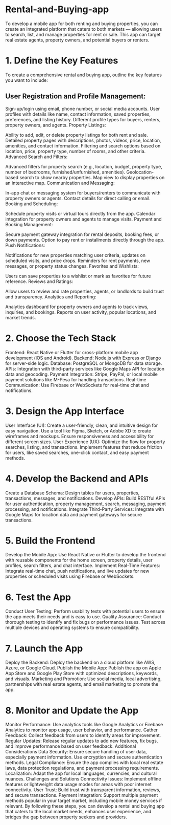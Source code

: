 # Rental-and-Buying-app
To develop a mobile app for both renting and buying properties, you can create an integrated platform that caters to both markets — allowing users to search, list, and manage properties for rent or sale. This app can target real estate agents, property owners, and potential buyers or renters.

# 1. Define the Key Features
To create a comprehensive rental and buying app, outline the key features you want to include:

## User Registration and Profile Management:

Sign-up/login using email, phone number, or social media accounts.
User profiles with details like name, contact information, saved properties, preferences, and listing history.
Different profile types for buyers, renters, property owners, and agents.
Property Listings:

Ability to add, edit, or delete property listings for both rent and sale.
Detailed property pages with descriptions, photos, videos, price, location, amenities, and contact information.
Filtering and search options based on location, price, property type, number of rooms, and other criteria.
Advanced Search and Filters:

Advanced filters for property search (e.g., location, budget, property type, number of bedrooms, furnished/unfurnished, amenities).
Geolocation-based search to show nearby properties.
Map view to display properties on an interactive map.
Communication and Messaging:

In-app chat or messaging system for buyers/renters to communicate with property owners or agents.
Contact details for direct calling or email.
Booking and Scheduling:

Schedule property visits or virtual tours directly from the app.
Calendar integration for property owners and agents to manage visits.
Payment and Booking Management:

Secure payment gateway integration for rental deposits, booking fees, or down payments.
Option to pay rent or installments directly through the app.
Push Notifications:

Notifications for new properties matching user criteria, updates on scheduled visits, and price drops.
Reminders for rent payments, new messages, or property status changes.
Favorites and Wishlists:

Users can save properties to a wishlist or mark as favorites for future reference.
Reviews and Ratings:

Allow users to review and rate properties, agents, or landlords to build trust and transparency.
Analytics and Reporting:

Analytics dashboard for property owners and agents to track views, inquiries, and bookings.
Reports on user activity, popular locations, and market trends.
# 2. Choose the Tech Stack
Frontend:
React Native or Flutter for cross-platform mobile app development (iOS and Android).
Backend:
Node.js with Express or Django for server-side logic.
Database:
PostgreSQL or MongoDB for data storage.
APIs:
Integration with third-party services like Google Maps API for location data and geocoding.
Payment Integration:
Stripe, PayPal, or local mobile payment solutions like M-Pesa for handling transactions.
Real-time Communication:
Use Firebase or WebSockets for real-time chat and notifications.
# 3. Design the App Interface
User Interface (UI):
Create a user-friendly, clean, and intuitive design for easy navigation.
Use a tool like Figma, Sketch, or Adobe XD to create wireframes and mockups.
Ensure responsiveness and accessibility for different screen sizes.
User Experience (UX):
Optimize the flow for property searches, listing, and transactions.
Implement features that reduce friction for users, like saved searches, one-click contact, and easy payment methods.
# 4. Develop the Backend and APIs
Create a Database Schema:
Design tables for users, properties, transactions, messages, and notifications.
Develop APIs:
Build RESTful APIs for user authentication, property management, search, messaging, payment processing, and notifications.
Integrate Third-Party Services:
Integrate with Google Maps for location data and payment gateways for secure transactions.
# 5. Build the Frontend
Develop the Mobile App:
Use React Native or Flutter to develop the frontend with reusable components for the home screen, property details, user profiles, search filters, and chat interface.
Implement Real-Time Features:
Integrate real-time chat, push notifications, and live updates for new properties or scheduled visits using Firebase or WebSockets.
# 6. Test the App
Conduct User Testing:
Perform usability tests with potential users to ensure the app meets their needs and is easy to use.
Quality Assurance:
Conduct thorough testing to identify and fix bugs or performance issues.
Test across multiple devices and operating systems to ensure compatibility.
# 7. Launch the App
Deploy the Backend:
Deploy the backend on a cloud platform like AWS, Azure, or Google Cloud.
Publish the Mobile App:
Publish the app on Apple App Store and Google Play Store with optimized descriptions, keywords, and visuals.
Marketing and Promotion:
Use social media, local advertising, partnerships with real estate agents, and email marketing to promote the app.
# 8. Monitor and Update the App
Monitor Performance:
Use analytics tools like Google Analytics or Firebase Analytics to monitor app usage, user behavior, and performance.
Gather Feedback:
Collect feedback from users to identify areas for improvement.
Regular Updates:
Release regular updates to add new features, fix bugs, and improve performance based on user feedback.
Additional Considerations
Data Security: Ensure secure handling of user data, especially payment information. Use encryption and secure authentication methods.
Legal Compliance: Ensure the app complies with local real estate laws, data protection regulations, and payment processing requirements.
Localization: Adapt the app for local languages, currencies, and cultural nuances.
Challenges and Solutions
Connectivity Issues: Implement offline features or lightweight data usage modes for areas with poor internet connectivity.
User Trust: Build trust with transparent information, reviews, and secure transactions.
Payment Integration: Support multiple payment methods popular in your target market, including mobile money services if relevant.
By following these steps, you can develop a rental and buying app that caters to the local market needs, enhances user experience, and bridges the gap between property seekers and providers.








